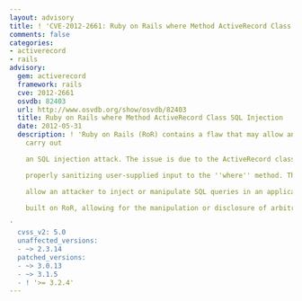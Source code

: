 ```yaml
---
layout: advisory
title: ! 'CVE-2012-2661: Ruby on Rails where Method ActiveRecord Class SQL Injection'
comments: false
categories:
- activerecord
- rails
advisory:
  gem: activerecord
  framework: rails
  cve: 2012-2661
  osvdb: 82403
  url: http://www.osvdb.org/show/osvdb/82403
  title: Ruby on Rails where Method ActiveRecord Class SQL Injection
  date: 2012-05-31
  description: ! 'Ruby on Rails (RoR) contains a flaw that may allow an attacker to
    carry out

    an SQL injection attack. The issue is due to the ActiveRecord class not

    properly sanitizing user-supplied input to the ''where'' method. This may

    allow an attacker to inject or manipulate SQL queries in an application

    built on RoR, allowing for the manipulation or disclosure of arbitrary data.

'
  cvss_v2: 5.0
  unaffected_versions:
  - ~> 2.3.14
  patched_versions:
  - ~> 3.0.13
  - ~> 3.1.5
  - ! '>= 3.2.4'
---
```

